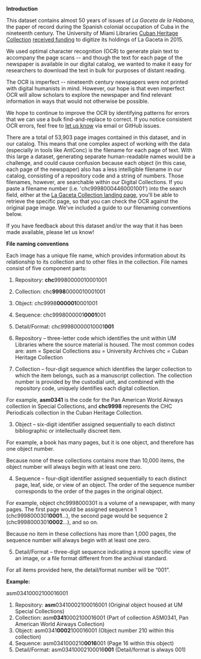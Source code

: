 **Introduction**

This dataset contains almost 50 years of issues of _La Gaceta de la Habana_, the paper of record during the Spanish colonial occupation of Cuba in the nineteenth century. The University of Miami Libraries [Cuban Heritage Collection](http://library.miami.edu/chc/) [received funding](https://library.miami.edu/blog/2015/04/02/chc-receives-funding-to-digitize-la-gaceta-de-la-habana/) to digitize its holdings of La Gaceta in 2015.

We used optimal character recognition (OCR) to generate plain text to accompany the page scans -- and though the text for each page of the newspaper is available in our digital catalog, we wanted to make it easy for researchers to download the text in bulk for purposes of distant reading. 

The OCR is imperfect -- nineteenth century newspapers were not printed with digital humanists in mind. However, our hope is that even imperfect OCR will allow scholars to explore the newspaper and find relevant information in ways that would not otherwise be possible.

We hope to continue to improve the OCR by identifying patterns for errors that we can use a bulk find-and-replace to correct. If you notice consistent OCR errors, feel free to [let us know](mailto:p.morgan@miami.edu;l.capell@miami.edu;edwilliams@miami.edu) via email or GitHub issues.

There are a total of 53,903 page images contained in this dataset, and in our catalog. This means that one complex aspect of working with the data (especially in tools like AntConc) is the filename for each page of text. With this large a dataset, generating separate human-readable names would be a challenge, and could cause confusion because each object (in this case, each page of the newspaper) also has a less intelligible filename in our catalog, consisting of a repository code and a string of numbers. Those filenames, however, are searchable within our Digital Collections. If you paste a filename number (i.e. 'chc99980004460001001') into the search field, either at the [La Gaceta Collection landing page](http://merrick.library.miami.edu/cubanHeritage/cubanlaw/lagaceta.php), you'll be able to retrieve the specific page, so that you can check the OCR against the original page image. We've included a guide to our filenaming conventions below.

If you have feedback about this dataset and/or the way that it has been made available, please let us know!

**File naming conventions**

Each image has a unique file name, which provides information about its relationship to its collection and to other files in the collection.
File names consist of five component parts:

1)	Repository:	**chc**99980000010001001
2)	Collection:	chc**9998**0000010001001
3)	Object:	chc9998**000001**0001001
4)	Sequence:	chc9998000001**0001**001
5)	Detail/Format:	chc99980000010001**001**

1) Repository – three-letter code which identifies the unit within UM Libraries where the source material is housed.  The most common codes are:
asm = Special Collections
asu = University Archives
chc = Cuban Heritage Collection

2) Collection – four-digit sequence which identifies the larger collection to which the item belongs, such as a manuscript collection.  The collection number is provided by the custodial unit, and combined with the repository code, uniquely identifies each digital collection. 

For example, **asm0341** is the code for the Pan American World Airways collection in Special Collections, and **chc9998** represents the CHC Periodicals collection in the Cuban Heritage Collection.

3) Object – six-digit identifier assigned sequentially to each distinct bibliographic or intellectually discreet item. 

For example, a book has many pages, but it is one object, and therefore has one object number.

Because none of these collections contains more than 10,000 items, the object number will always begin with at least one zero.

4) Sequence – four-digit identifier assigned sequentially to each distinct page, leaf, side, or view of an object.  The order of the sequence number corresponds to the order of the pages in the original object.

For example, object chc9998000301 is a volume of a newspaper, with many pages. The first page would be assigned sequence 1 (chc9998000301**0001**…), the second page would be sequence 2 (chc9998000301**0002**…), and so on.

Because no item in these collections has more than 1,000 pages, the sequence number will always begin with at least one zero.

5) Detail/Format – three-digit sequence indicating a more specific view of an image, or a file format different from the archival standard.

For all items provided here, the detail/format number will be “001”.

**Example:**

asm03410002100016001	

1)	Repository:	**asm**03410002100016001 (Original object housed at UM Special Collections)	
2)	Collection:	asm**0341**0002100016001 (Part of collection ASM0341, Pan American World Airways Collection)
3)	Object:	asm0341**0002**100016001 (Object number 210 within this collection)
4)	Sequence:	asm0341000210**0016**001 (Page 16 within this object) 
5)	Detail/Format:	asm03410002100016**001** (Detail/format is always 001)

